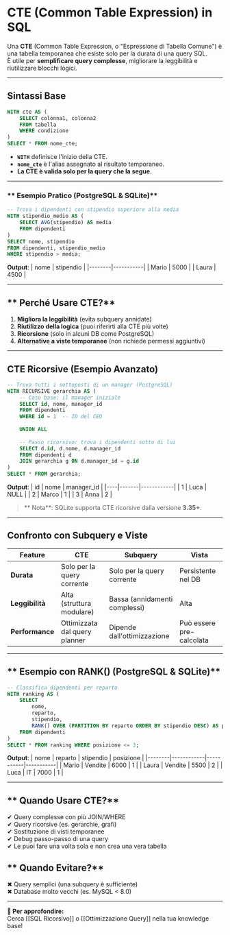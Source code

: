 # **CTE (Common Table Expression) in SQL**

Una **CTE** (Common Table Expression, o "Espressione di Tabella Comune") è una tabella temporanea che esiste solo per la durata di una query SQL.  
È utile per **semplificare query complesse**, migliorare la leggibilità e riutilizzare blocchi logici.

---

## **Sintassi Base**
```sql
WITH cte AS (
    SELECT colonna1, colonna2
    FROM tabella
    WHERE condizione
)
SELECT * FROM nome_cte;
```
- **`WITH`** definisce l'inizio della CTE.
- **`nome_cte`** è l'alias assegnato al risultato temporaneo.
- **La CTE è valida solo per la query che la segue**.

---

### ** Esempio Pratico (PostgreSQL & SQLite)**
```sql
-- Trova i dipendenti con stipendio superiore alla media
WITH stipendio_medio AS (
    SELECT AVG(stipendio) AS media
    FROM dipendenti
)
SELECT nome, stipendio
FROM dipendenti, stipendio_medio
WHERE stipendio > media;
```
**Output**:
| nome   | stipendio |
|--------|-----------|
| Mario  | 5000      |
| Laura  | 4500      |

---

## ** Perché Usare CTE?**
1. **Migliora la leggibilità** (evita subquery annidate)
2. **Riutilizzo della logica** (puoi riferirti alla CTE più volte)
3. **Ricorsione** (solo in alcuni DB come PostgreSQL)
4. **Alternative a viste temporanee** (non richiede permessi aggiuntivi)

---

## **CTE Ricorsive (Esempio Avanzato)**
```sql
-- Trova tutti i sottoposti di un manager (PostgreSQL)
WITH RECURSIVE gerarchia AS (
    -- Caso base: il manager iniziale
    SELECT id, nome, manager_id
    FROM dipendenti
    WHERE id = 1  -- ID del CEO
    
    UNION ALL
    
    -- Passo ricorsivo: trova i dipendenti sotto di lui
    SELECT d.id, d.nome, d.manager_id
    FROM dipendenti d
    JOIN gerarchia g ON d.manager_id = g.id
)
SELECT * FROM gerarchia;
```
**Output**:
| id | nome  | manager_id |
|----|-------|------------|
| 1  | Luca  | NULL       |
| 2  | Marco | 1          |
| 3  | Anna  | 2          |

> ** Nota**: SQLite supporta CTE ricorsive dalla versione **3.35+**.

---

## **Confronto con Subquery e Viste**
| Feature       | CTE                          | Subquery                     | Vista                        |
|--------------|-----------------------------|-----------------------------|-----------------------------|
| **Durata**   | Solo per la query corrente   | Solo per la query corrente   | Persistente nel DB           |
| **Leggibilità** | Alta (struttura modulare) | Bassa (annidamenti complessi) | Alta                         |
| **Performance** | Ottimizzata dal query planner | Dipende dall'ottimizzazione | Può essere pre-calcolata     |

---

## ** Esempio con RANK() (PostgreSQL & SQLite)**
```sql
-- Classifica dipendenti per reparto
WITH ranking AS (
    SELECT 
        nome,
        reparto,
        stipendio,
        RANK() OVER (PARTITION BY reparto ORDER BY stipendio DESC) AS posizione
    FROM dipendenti
)
SELECT * FROM ranking WHERE posizione <= 3;
```
**Output**:
| nome   | reparto    | stipendio | posizione |
|--------|------------|-----------|-----------|
| Mario  | Vendite    | 6000      | 1         |
| Laura  | Vendite    | 5500      | 2         |
| Luca   | IT         | 7000      | 1         |

---

## ** Quando Usare CTE?**
✔ Query complesse con più JOIN/WHERE  
✔ Query ricorsive (es. gerarchie, grafi)  
✔ Sostituzione di visti temporanee  
✔ Debug passo-passo di una query  
✔ Le puoi fare una volta sola e non crea una vera tabella 
## ** Quando Evitare?**
✖ Query semplici (una subquery è sufficiente)  
✖ Database molto vecchi (es. MySQL < 8.0)  

---

**🔎 Per approfondire:**  
Cerca [[SQL Ricorsivo]] o [[Ottimizzazione Query]] nella tua knowledge base!